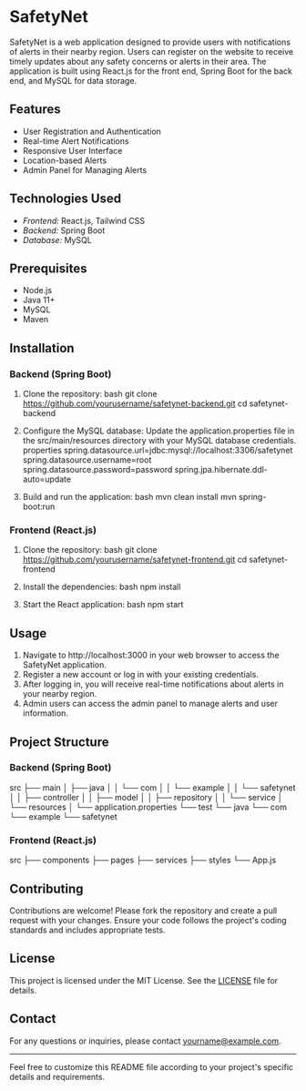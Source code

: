 # SafetyNet

SafetyNet is a web application designed to provide users with notifications of alerts in their nearby region. Users can register on the website to receive timely updates about any safety concerns or alerts in their area. The application is built using React.js for the front end, Spring Boot for the back end, and MySQL for data storage.

## Features

- User Registration and Authentication
- Real-time Alert Notifications
- Responsive User Interface
- Location-based Alerts
- Admin Panel for Managing Alerts

## Technologies Used

- *Frontend:* React.js, Tailwind CSS
- *Backend:* Spring Boot
- *Database:* MySQL

## Prerequisites

- Node.js
- Java 11+
- MySQL
- Maven

## Installation

### Backend (Spring Boot)

1. Clone the repository:
   bash
   git clone https://github.com/yourusername/safetynet-backend.git
   cd safetynet-backend
   

2. Configure the MySQL database:
   Update the application.properties file in the src/main/resources directory with your MySQL database credentials.
   properties
   spring.datasource.url=jdbc:mysql://localhost:3306/safetynet
   spring.datasource.username=root
   spring.datasource.password=password
   spring.jpa.hibernate.ddl-auto=update
   

3. Build and run the application:
   bash
   mvn clean install
   mvn spring-boot:run
   

### Frontend (React.js)

1. Clone the repository:
   bash
   git clone https://github.com/yourusername/safetynet-frontend.git
   cd safetynet-frontend
   

2. Install the dependencies:
   bash
   npm install
   

3. Start the React application:
   bash
   npm start
   

## Usage

1. Navigate to http://localhost:3000 in your web browser to access the SafetyNet application.
2. Register a new account or log in with your existing credentials.
3. After logging in, you will receive real-time notifications about alerts in your nearby region.
4. Admin users can access the admin panel to manage alerts and user information.

## Project Structure

### Backend (Spring Boot)

src
├── main
│   ├── java
│   │   └── com
│   │       └── example
│   │           └── safetynet
│   │               ├── controller
│   │               ├── model
│   │               ├── repository
│   │               └── service
│   └── resources
│       └── application.properties
└── test
    └── java
        └── com
            └── example
                └── safetynet


### Frontend (React.js)

src
├── components
├── pages
├── services
├── styles
└── App.js


## Contributing

Contributions are welcome! Please fork the repository and create a pull request with your changes. Ensure your code follows the project's coding standards and includes appropriate tests.

## License

This project is licensed under the MIT License. See the [LICENSE](LICENSE) file for details.

## Contact

For any questions or inquiries, please contact [yourname@example.com](mailto:yourname@example.com).

---

Feel free to customize this README file according to your project's specific details and requirements.
